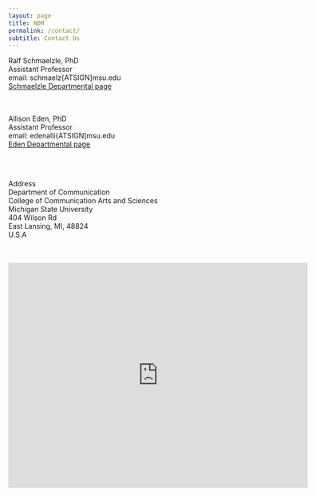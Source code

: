 ```yaml
---
layout: page
title: NOM
permalink: /contact/
subtitle: Contact Us
---
```



Ralf Schmaelzle, PhD
<br>
Assistant Professor 
<br>
email: schmaelz{ATSIGN]msu.edu
<br>
<a href="https://cas.msu.edu/places/departments/communication/faculty-staff/name/ralf-schmaelzle/">Schmaelzle Departmental page</a>
 
<br>
<br>
Allison Eden, PhD
<br>
Assistant Professor 
<br>
email: edenalli{ATSIGN]msu.edu
<br>
<a href="https://cas.msu.edu/places/departments/communication/faculty-staff/name/allison-eden/">Eden Departmental page</a>
 
<br><br> 
 
Address
<br>
Department of Communication
<br>
College of Communication Arts and Sciences
<br>
Michigan State University
<br>
404 Wilson Rd
<br>
East Lansing, MI, 48824
<br>U.S.A
<br>
<br>
<br>
<iframe src="https://www.google.com/maps/embed?pb=!1m18!1m12!1m3!1d2931.11129778879!2d-84.48352328453217!3d42.72253497916423!2m3!1f0!2f0!3f0!3m2!1i1024!2i768!4f13.1!3m3!1m2!1s0x8822c27d41ddafd3%3A0x9cf95233f7d9f203!2s404+Wilson+Rd%2C+East+Lansing%2C+MI+48823!5e0!3m2!1sen!2sus!4v1497541163704" width="600" height="450" frameborder="0" style="border:0" allowfullscreen></iframe>
